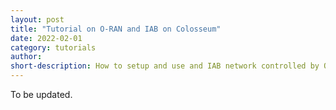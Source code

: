 ```yaml
---
layout: post
title: "Tutorial on O-RAN and IAB on Colosseum"
date: 2022-02-01
category: tutorials
author:
short-description: How to setup and use and IAB network controlled by O-RAN in Colosseum
---
```


To be updated.

